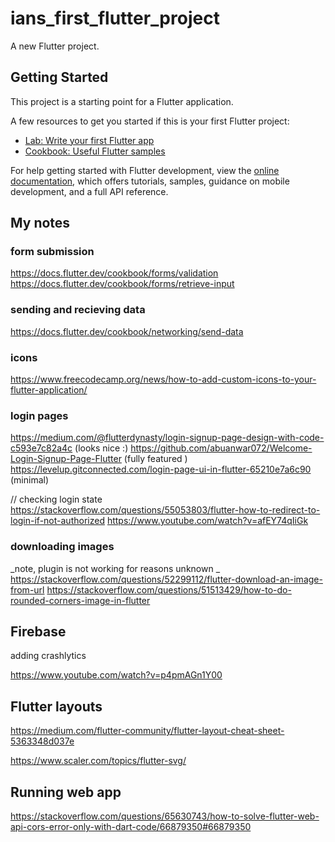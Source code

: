 # ians_first_flutter_project

A new Flutter project.

## Getting Started

This project is a starting point for a Flutter application.

A few resources to get you started if this is your first Flutter project:

- [Lab: Write your first Flutter app](https://docs.flutter.dev/get-started/codelab)
- [Cookbook: Useful Flutter samples](https://docs.flutter.dev/cookbook)

For help getting started with Flutter development, view the
[online documentation](https://docs.flutter.dev/), which offers tutorials,
samples, guidance on mobile development, and a full API reference.


## My notes 

### form submission 
https://docs.flutter.dev/cookbook/forms/validation
https://docs.flutter.dev/cookbook/forms/retrieve-input

### sending and recieving data 
https://docs.flutter.dev/cookbook/networking/send-data

### icons
https://www.freecodecamp.org/news/how-to-add-custom-icons-to-your-flutter-application/

### login pages
https://medium.com/@flutterdynasty/login-signup-page-design-with-code-c593e7c82a4c (looks nice :)
https://github.com/abuanwar072/Welcome-Login-Signup-Page-Flutter   (fully featured )
https://levelup.gitconnected.com/login-page-ui-in-flutter-65210e7a6c90 (minimal)

// checking login state 
https://stackoverflow.com/questions/55053803/flutter-how-to-redirect-to-login-if-not-authorized
https://www.youtube.com/watch?v=afEY74qIiGk

### downloading images
_note, plugin is not working for reasons unknown _
https://stackoverflow.com/questions/52299112/flutter-download-an-image-from-url
https://stackoverflow.com/questions/51513429/how-to-do-rounded-corners-image-in-flutter

## Firebase

adding crashlytics 

https://www.youtube.com/watch?v=p4pmAGn1Y00


## Flutter layouts 

https://medium.com/flutter-community/flutter-layout-cheat-sheet-5363348d037e

https://www.scaler.com/topics/flutter-svg/

## Running web app
https://stackoverflow.com/questions/65630743/how-to-solve-flutter-web-api-cors-error-only-with-dart-code/66879350#66879350
